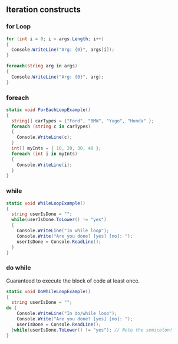 ## Iteration constructs

### for Loop

```c#
for (int i = 0; i < args.Length; i++)
{
  Console.WriteLine("Arg: {0}", args[i]);
}

foreach(string arg in args)
{
  Console.WriteLine("Arg: {0}", arg);
}
```

### foreach

```c#
static void ForEachLoopExample()
{
  string[] carTypes = {"Ford", "BMW", "Yugo", "Honda" };
  foreach (string c in carTypes)
  {
    Console.WriteLine(c);
  }
  int[] myInts = { 10, 20, 30, 40 };
  foreach (int i in myInts)
  {
    Console.WriteLine(i);
  }
}
```

### while

```c#
static void WhileLoopExample()
{
  string userIsDone = "";
  while(userIsDone.ToLower() != "yes")
  {
    Console.WriteLine("In while loop");
    Console.Write("Are you done? [yes] [no]: ");
    userIsDone = Console.ReadLine();
  }
}
```

### do while

Guaranteed to execute the block of code at least once.

```c#
static void DoWhileLoopExample()
{
  string userIsDone = "";
do {
    Console.WriteLine("In do/while loop");
    Console.Write("Are you done? [yes] [no]: ");
    userIsDone = Console.ReadLine();
  }while(userIsDone.ToLower() != "yes"); // Note the semicolon!
}
```
